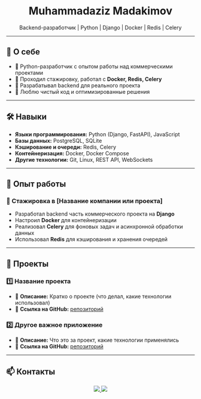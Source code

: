 <h1 align="center">Muhammadaziz Madakimov</h1>

<p align="center">
  Backend-разработчик | Python | Django | Docker | Redis | Celery
</p>

---

## 📌 О себе
- 🔹 Python-разработчик с опытом работы над коммерческими проектами
- 🔹 Проходил стажировку, работал с **Docker, Redis, Celery**
- 🔹 Разрабатывал backend для реального проекта
- 🔹 Люблю чистый код и оптимизированные решения

---

## 🛠️ Навыки
- **Языки программирования:** Python (Django, FastAPI), JavaScript
- **Базы данных:** PostgreSQL, SQLite
- **Кэширование и очереди:** Redis, Celery
- **Контейнеризация:** Docker, Docker Compose
- **Другие технологии:** Git, Linux, REST API, WebSockets

---

## 💼 Опыт работы
### 🔹 Стажировка в [Название компании или проекта]
- Разработал backend часть коммерческого проекта на **Django**
- Настроил **Docker** для контейнеризации
- Реализовал **Celery** для фоновых задач и асинхронной обработки данных
- Использовал **Redis** для кэширования и хранения очередей

---

## 📂 Проекты
### 1️⃣ **Название проекта**
- 📌 **Описание:** Кратко о проекте (что делал, какие технологии использовал)
- 🔗 **Ссылка на GitHub:** [репозиторий](https://github.com/ваш_проект)

### 2️⃣ **Другое важное приложение**
- 📌 **Описание:** Что это за проект, какие технологии применялись
- 🔗 **Ссылка на GitHub:** [репозиторий](https://github.com/ваш_проект)

---

## 📫 Контакты
<p align="center">
  <a href="https://t.me/ваш_ник">
    <img src="https://img.shields.io/badge/Telegram-26A5E4?style=for-the-badge&logo=telegram&logoColor=white">
  </a>
  <a href="mailto:ваш@email.com">
    <img src="https://img.shields.io/badge/Email-D14836?style=for-the-badge&logo=gmail&logoColor=white">
  </a>
</p>

